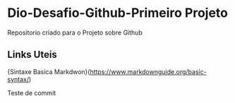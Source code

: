 # Dio-Desafio-Github-Primeiro Projeto
Repositorio criado para o Projeto sobre Github
## Links Uteis
{Sintaxe Basica Markdwon}(https://www.markdownguide.org/basic-syntax/)

Teste de commit
